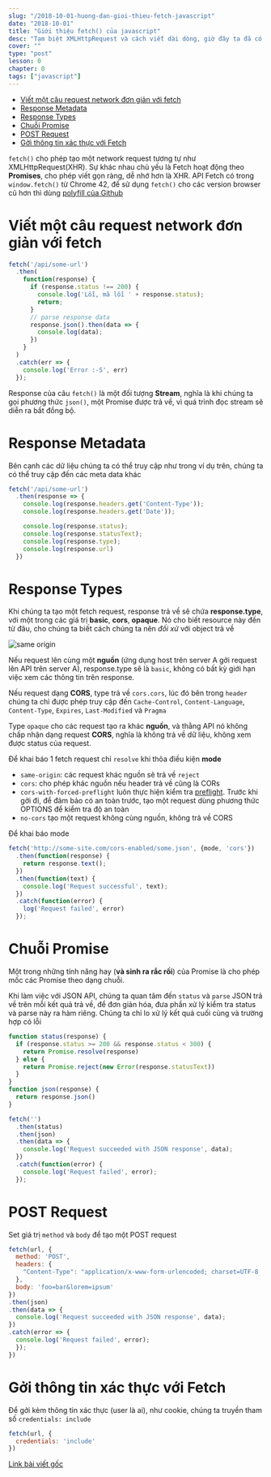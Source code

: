 ```yaml
---
slug: "/2018-10-01-huong-dan-gioi-thieu-fetch-javascript"
date: "2018-10-01"
title: "Giới thiệu fetch() của javascript"
desc: "Tạm biệt XMLHttpRequest và cách viết dài dòng, giờ đây ta đã có fetch API"
cover: ""
type: "post"
lesson: 0
chapter: 0
tags: ["javascript"]
---
```


<!-- TOC -->

- [Viết một câu request network đơn giản với fetch](#viết-một-câu-request-network-đơn-giản-với-fetch)
- [Response Metadata](#response-metadata)
- [Response Types](#response-types)
- [Chuỗi Promise](#chuỗi-promise)
- [POST Request](#post-request)
- [Gởi thông tin xác thực với Fetch](#gởi-thông-tin-xác-thực-với-fetch)

<!-- /TOC -->

`fetch()` cho phép tạo một network request tương tự như XMLHttpRequest(XHR). Sự khác nhau chủ yếu là Fetch hoạt động theo **Promises**, cho phép viết gọn ràng, dễ nhớ hơn là XHR. API Fetch có trong `window.fetch()` từ Chrome 42, để sử dụng `fetch()` cho các version browser cũ hơn thì dùng [polyfill của Github](https://github.com/github/fetch)

# Viết một câu request network đơn giản với fetch

```jsx
fetch('/api/some-url')
  .then(
    function(response) {
      if (response.status !== 200) {
        console.log('Lỗi, mã lỗi ' + response.status);
        return;
      }
      // parse response data
      response.json().then(data => {
        console.log(data);
      })
    }
  )
  .catch(err => {
    console.log('Error :-S', err)
  });
```

Response của câu `fetch()` là một đối tượng **Stream**, nghĩa là khi chúng ta gọi phương thức `json()`, một Promise được trả về, vì quá trình đọc stream sẽ diễn ra bất đồng bộ.

# Response Metadata

Bên cạnh các dữ liệu chúng ta có thể truy cập như trong ví dụ trên, chúng ta có thể truy cập đến các meta data khác

```js
fetch('/api/some-url')
  .then(response => {
    console.log(response.headers.get('Content-Type'));
    console.log(response.headers.get('Date'));

    console.log(response.status);
    console.log(response.statusText);
    console.log(response.type);
    console.log(response.url)
  })
```

# Response Types

Khi chúng ta tạo một fetch request, response trả về sẽ chứa **response.type**, với một trong các giá trị **basic**, **cors**, **opaque**. Nó cho biết resource này đến từ đâu, cho chúng ta biết cách chúng ta nên *đối xử* với object trả về

![same origin](https://rootsec.info/wp-content/uploads/2017/07/same-origin-policy.jpg)

Nếu request lên cùng một **nguồn** (ứng dụng host trên server A gởi request lên API trên server A), response.type sẽ là `basic`, không có bất kỳ giới hạn việc xem các thông tin trên response.

Nếu request dạng **CORS**, type trả về `cors.cors`, lúc đó bên trong `header` chúng ta chỉ được phép truy cập đến `Cache-Control`, `Content-Language`, `Content-Type`, `Expires`, `Last-Modified` và `Pragma`

Type `opaque` cho các request tạo ra khác **nguồn**, và thằng API nó không chấp nhận dạng request **CORS**, nghĩa là không trả về dữ liệu, không xem được status của request.

Để khai báo 1 fetch request chỉ `resolve` khi thõa điều kiện **mode**

- `same-origin`: các request khác nguồn sẽ trả về `reject`
- `cors`: cho phép khác nguồn nếu header trả về cũng là CORs
- `cors-with-forced-preflight` luôn thực hiện kiểm tra [preflight](https://developer.mozilla.org/en-US/docs/Web/HTTP/CORS#Preflighted_requests). Trước khi gởi đi, để đảm bảo có an toàn trước, tạo một request dùng phương thức OPTIONS để kiểm tra độ an toàn
- `no-cors` tạo một request không cùng nguồn, không trả về CORS

Để khai báo mode

```js
fetch('http://some-site.com/cors-enabled/some.json', {mode, 'cors'})
  .then(function(response) {
    return response.text();
  })
  .then(function(text) {
    console.log('Request successful', text);
  })
  .catch(function(error) {
    log('Request failed', error)
  });
```

# Chuỗi Promise

Một trong những tính năng hay (**và sinh ra rắc rối**) của Promise là cho phép mốc các Promise theo dạng chuỗi.

Khi làm việc với JSON API, chúng ta quan tâm đến `status` và `parse` JSON trả về trên mỗi kết quả trả về, để đơn giản hóa, đưa phần xử lý kiểm tra status và parse này ra hàm riêng. Chúng ta chỉ lo xử lý kết quả cuối cùng và trường hợp có lỗi

```js
function status(response) {
  if (response.status >= 200 && response.status < 300) {
    return Promise.resolve(response)
  } else {
    return Promise.reject(new Error(response.statusText))
  }
}
function json(response) {
  return response.json()
}

fetch('')
  .then(status)
  .then(json)
  .then(data => {
    console.log('Request succeeded with JSON response', data);
  })
  .catch(function(error) {
    console.log('Request failed', error);
  });
```

# POST Request

Set giá trị `method` và `body` để tạo một POST request

```js
fetch(url, {
  method: 'POST',
  headers: {
    "Content-Type": "application/x-www-form-urlencoded; charset=UTF-8
  },
  body: 'foo=bar&lorem=ipsum'
})
.then(json)
.then(data => {
  console.log('Request succeeded with JSON response', data);
})
.catch(error => {
  console.log('Request failed', error);
  });
})
```

# Gởi thông tin xác thực với Fetch

Để gởi kèm thông tin xác thực (user là ai), như cookie, chúng ta truyền tham số `credentials: include`

```js
fetch(url, {
  credentials: 'include'
})
```

[Link bài viết gốc](https://developers.google.com/web/updates/2015/03/introduction-to-fetch)